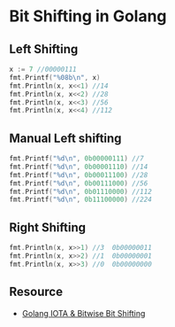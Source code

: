 # Bit Shifting in Golang

## Left Shifting

```go
x := 7 //00000111
fmt.Printf("%08b\n", x)
fmt.Println(x, x<<1) //14
fmt.Println(x, x<<2) //28
fmt.Println(x, x<<3) //56
fmt.Println(x, x<<4) //112
  ```
  
  ## Manual Left shifting
  ```go
fmt.Printf("%d\n", 0b00000111) //7
fmt.Printf("%d\n", 0b00001110) //14
fmt.Printf("%d\n", 0b00011100) //28
fmt.Printf("%d\n", 0b00111000) //56
fmt.Printf("%d\n", 0b01110000) //112
fmt.Printf("%d\n", 0b11100000) //224
  ```
  
## Right Shifting

```go
fmt.Println(x, x>>1) //3  0b00000011
fmt.Println(x, x>>2) //1  0b00000001
fmt.Println(x, x>>3) //0  0b00000000
 ```

## Resource
* [Golang IOTA & Bitwise Bit Shifting](https://www.youtube.com/watch?v=FHEyulwEEdE)
